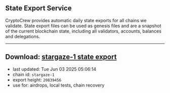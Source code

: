 ## State Export Service
CryptoCrew provides automatic daily state exports for all chains we validate. State export files can be used as genesis files and are a snapshot of the current blockchain state, including all validators, accounts, balances and delegations.

---
**Download: [stargaze-1 state export](https://dl-eu2.ccvalidators.com/SERVICE/stargaze/stargaze-1_export_20839456.json)**
---

- last updated: Tue Jun 03 2025 05:06:14
- chain id: `stargaze-1`
- export height: `20839456`
- use for: airdrops, local tests, chain recovery
